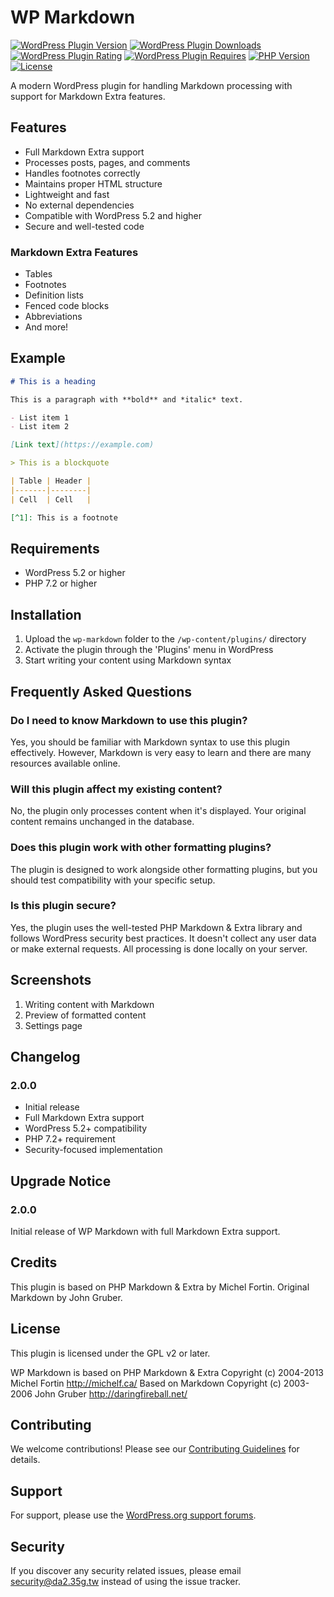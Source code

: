 # WP Markdown

[![WordPress Plugin Version](https://img.shields.io/wordpress/plugin/v/wp-markdown.svg)](https://wordpress.org/plugins/wp-markdown/)
[![WordPress Plugin Downloads](https://img.shields.io/wordpress/plugin/dt/wp-markdown.svg)](https://wordpress.org/plugins/wp-markdown/)
[![WordPress Plugin Rating](https://img.shields.io/wordpress/plugin/r/wp-markdown.svg)](https://wordpress.org/plugins/wp-markdown/)
[![WordPress Plugin Requires](https://img.shields.io/wordpress/plugin/wp-version/wp-markdown.svg)](https://wordpress.org/plugins/wp-markdown/)
[![PHP Version](https://img.shields.io/badge/PHP-7.2+-blue.svg)](https://php.net/)
[![License](https://img.shields.io/badge/License-GPL%20v2%2B-blue.svg)](https://www.gnu.org/licenses/gpl-2.0.html)

A modern WordPress plugin for handling Markdown processing with support for Markdown Extra features.

## Features

* Full Markdown Extra support
* Processes posts, pages, and comments
* Handles footnotes correctly
* Maintains proper HTML structure
* Lightweight and fast
* No external dependencies
* Compatible with WordPress 5.2 and higher
* Secure and well-tested code

### Markdown Extra Features

* Tables
* Footnotes
* Definition lists
* Fenced code blocks
* Abbreviations
* And more!

## Example

```markdown
# This is a heading

This is a paragraph with **bold** and *italic* text.

- List item 1
- List item 2

[Link text](https://example.com)

> This is a blockquote

| Table | Header |
|-------|--------|
| Cell  | Cell   |

[^1]: This is a footnote
```

## Requirements

* WordPress 5.2 or higher
* PHP 7.2 or higher

## Installation

1. Upload the `wp-markdown` folder to the `/wp-content/plugins/` directory
2. Activate the plugin through the 'Plugins' menu in WordPress
3. Start writing your content using Markdown syntax

## Frequently Asked Questions

### Do I need to know Markdown to use this plugin?

Yes, you should be familiar with Markdown syntax to use this plugin effectively. However, Markdown is very easy to learn and there are many resources available online.

### Will this plugin affect my existing content?

No, the plugin only processes content when it's displayed. Your original content remains unchanged in the database.

### Does this plugin work with other formatting plugins?

The plugin is designed to work alongside other formatting plugins, but you should test compatibility with your specific setup.

### Is this plugin secure?

Yes, the plugin uses the well-tested PHP Markdown & Extra library and follows WordPress security best practices. It doesn't collect any user data or make external requests. All processing is done locally on your server.

## Screenshots

1. Writing content with Markdown
2. Preview of formatted content
3. Settings page

## Changelog

### 2.0.0
* Initial release
* Full Markdown Extra support
* WordPress 5.2+ compatibility
* PHP 7.2+ requirement
* Security-focused implementation

## Upgrade Notice

### 2.0.0
Initial release of WP Markdown with full Markdown Extra support.

## Credits

This plugin is based on PHP Markdown & Extra by Michel Fortin.
Original Markdown by John Gruber.

## License

This plugin is licensed under the GPL v2 or later.

WP Markdown is based on PHP Markdown & Extra
Copyright (c) 2004-2013 Michel Fortin <http://michelf.ca/>
Based on Markdown
Copyright (c) 2003-2006 John Gruber <http://daringfireball.net/>

## Contributing

We welcome contributions! Please see our [Contributing Guidelines](CONTRIBUTING.md) for details.

## Support

For support, please use the [WordPress.org support forums](https://wordpress.org/support/plugin/wp-markdown/).

## Security

If you discover any security related issues, please email [security@da2.35g.tw](mailto:security@da2.35g.tw) instead of using the issue tracker. 